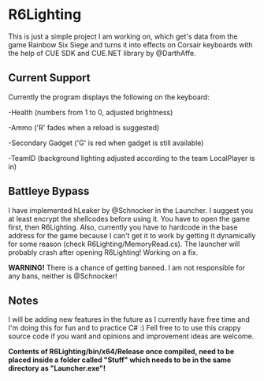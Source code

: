 # R6Lighting
This is just a simple project I am working on, which get's data from the game Rainbow Six Siege and turns it into effects on Corsair keyboards with the help of CUE SDK and CUE.NET library by @DarthAffe.

## Current Support

Currently the program displays the following on the keyboard:

-Health (numbers from 1 to 0, adjusted brightness)

-Ammo ('R' fades when a reload is suggested)

-Secondary Gadget ('G' is red when gadget is still available)

-TeamID (background lighting adjusted according to the team LocalPlayer is in)

## Battleye Bypass

I have implemented hLeaker by @Schnocker in the Launcher. I suggest you at least encrypt the shellcodes before using it. You have to open the game first, then R6Lighting. Also, currently you have to hardcode in the base address for the game because I can't get it to work by getting it dynamically for some reason (check R6Lighting/MemoryRead.cs). The launcher will probably crash after opening R6Lighting! Working on a fix.

**WARNING!** There is a chance of getting banned. I am not responsible for any bans, neither is @Schnocker!

## Notes

I will be adding new features in the future as I currently have free time and I'm doing this for fun and to practice C# :)
Fell free to to use this crappy source code if you want and opinions and improvement ideas are welcome.

**Contents of R6Lighting/bin/x64/Release once compiled, need to be placed inside a folder called "Stuff" which needs to be in the same directory as "Launcher.exe"!**



